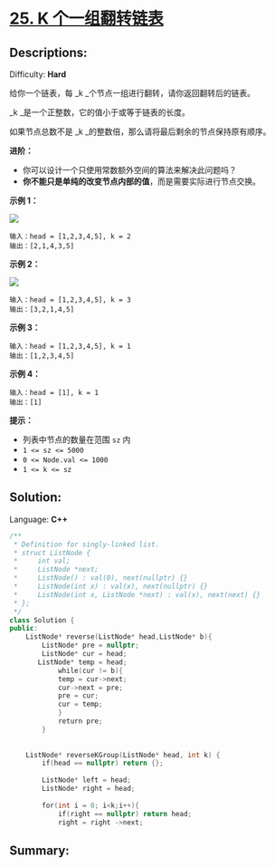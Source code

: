 # [25\. K 个一组翻转链表](https://leetcode-cn.com/problems/reverse-nodes-in-k-group/)

## Descriptions:
Difficulty: **Hard**


给你一个链表，每 _k _个节点一组进行翻转，请你返回翻转后的链表。

_k _是一个正整数，它的值小于或等于链表的长度。

如果节点总数不是 _k _的整数倍，那么请将最后剩余的节点保持原有顺序。

**进阶：**

*   你可以设计一个只使用常数额外空间的算法来解决此问题吗？
*   **你不能只是单纯的改变节点内部的值**，而是需要实际进行节点交换。

**示例 1：**

![](https://assets.leetcode.com/uploads/2020/10/03/reverse_ex1.jpg)

```
输入：head = [1,2,3,4,5], k = 2
输出：[2,1,4,3,5]
```

**示例 2：**

![](https://assets.leetcode.com/uploads/2020/10/03/reverse_ex2.jpg)

```
输入：head = [1,2,3,4,5], k = 3
输出：[3,2,1,4,5]
```

**示例 3：**

```
输入：head = [1,2,3,4,5], k = 1
输出：[1,2,3,4,5]
```

**示例 4：**

```
输入：head = [1], k = 1
输出：[1]
```

**提示：**

*   列表中节点的数量在范围 `sz` 内
*   `1 <= sz <= 5000`
*   `0 <= Node.val <= 1000`
*   `1 <= k <= sz`


## Solution:

Language: **C++**

```c++
/**
 * Definition for singly-linked list.
 * struct ListNode {
 *     int val;
 *     ListNode *next;
 *     ListNode() : val(0), next(nullptr) {}
 *     ListNode(int x) : val(x), next(nullptr) {}
 *     ListNode(int x, ListNode *next) : val(x), next(next) {}
 * };
 */
class Solution {
public:
    ListNode* reverse(ListNode* head,ListNode* b){
        ListNode* pre = nullptr;
        ListNode* cur = head;
       ListNode* temp = head;
            while(cur != b){
            temp = cur->next;
            cur->next = pre;
            pre = cur;
            cur = temp;
            }
            return pre;
        }
    
    
    ListNode* reverseKGroup(ListNode* head, int k) {
        if(head == nullptr) return {};
        
        ListNode* left = head;
        ListNode* right = head;
        
        for(int i = 0; i<k;i++){
            if(right == nullptr) return head;
            right = right ->next;
```

## Summary:
